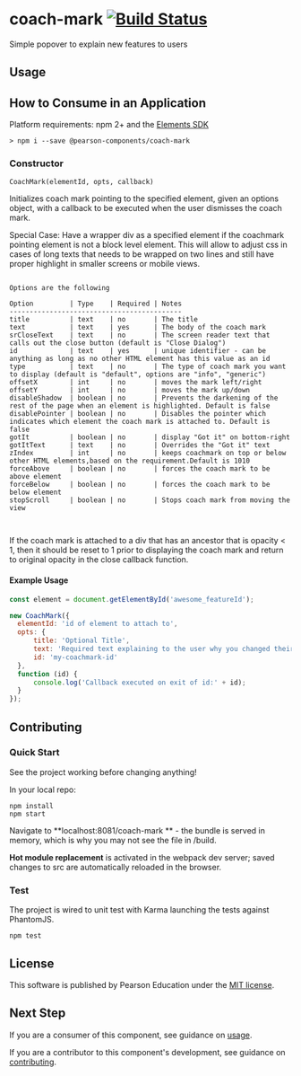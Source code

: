 # coach-mark [![Build Status](https://travis-ci.org/Pearson-Higher-Ed/coach-mark.svg?branch=master)](https://travis-ci.org/Pearson-Higher-Ed/coach-mark)

Simple popover to explain new features to users

## Usage

## How to Consume in an Application

Platform requirements: npm 2+ and the [Elements SDK](https://www.npmjs.com/package/pearson-elements)

	> npm i --save @pearson-components/coach-mark

### Constructor

`CoachMark(elementId, opts, callback)`

Initializes coach mark pointing to the specified element, given an options object,
with a callback to be executed when the user dismisses the coach mark.

Special Case: Have a wrapper div as a specified element if the coachmark pointing element is not a block level element.  This
will allow to adjust css in cases of long texts that needs to be wrapped on two lines and still have proper highlight in smaller screens or mobile views.

```

Options are the following

Option         | Type    | Required | Notes
-------------------------------------------
title          | text    | no       | The title
text           | text    | yes      | The body of the coach mark
srCloseText    | text    | no       | The screen reader text that calls out the close button (default is "Close Dialog")
id             | text    | yes      | unique identifier - can be anything as long as no other HTML element has this value as an id
type           | text    | no       | The type of coach mark you want to display (default is "default", options are "info", "generic")
offsetX        | int     | no       | moves the mark left/right
offsetY        | int     | no       | moves the mark up/down
disableShadow  | boolean | no       | Prevents the darkening of the rest of the page when an element is highlighted. Default is false
disablePointer | boolean | no       | Disables the pointer which indicates which element the coach mark is attached to. Default is false
gotIt          | boolean | no       | display "Got it" on bottom-right
gotItText      | text    | no       | Overrides the "Got it" text
zIndex         | int     | no       | keeps coachmark on top or below other HTML elements,based on the requirement.Default is 1010
forceAbove     | boolean | no       | forces the coach mark to be above element
forceBelow     | boolean | no       | forces the coach mark to be below element
stopScroll     | boolean | no       | Stops coach mark from moving the view



```

If the coach mark is attached to a div that has an ancestor that is opacity < 1, then it should be reset to 1 prior to
displaying the coach mark and return to original opacity in the close callback function.


#### Example Usage

```js
const element = document.getElementById('awesome_featureId');

new CoachMark({
  elementId: 'id of element to attach to',
  opts: {
      title: 'Optional Title',
      text: 'Required text explaining to the user why you changed their interface',
      id: 'my-coachmark-id'
  },
  function (id) {
	  console.log('Callback executed on exit of id:' + id);
  }
});

```


## Contributing

### Quick Start

See the project working before changing anything!

In your local repo:

    npm install
    npm start

Navigate to **localhost:8081/coach-mark ** - the bundle is served in memory, which is why you may not see the file in /build.

**Hot module replacement** is activated in the webpack dev server; saved changes to src are automatically reloaded in the
browser.

### Test

The project is wired to unit test with Karma launching the tests against PhantomJS.

	npm test

## License

This software is published by Pearson Education under the [MIT license](LICENSE).


## Next Step

If you are a consumer of this component, see guidance on [usage](README.usage.md).

If you are a contributor to this component's development, see guidance on [contributing](README.contribute.md).
